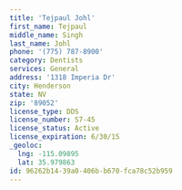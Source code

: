 ```yaml
---
title: 'Tejpaul Johl'
first_name: Tejpaul
middle_name: Singh
last_name: Johl
phone: '(775) 787-8900'
category: Dentists
services: General
address: '1318 Imperia Dr'
city: Henderson
state: NV
zip: '89052'
license_type: DDS
license_number: S7-45
license_status: Active
license_expiration: 6/30/15
_geoloc:
  lng: -115.09895
  lat: 35.979863
id: 96262b14-39a0-406b-b670-fca78c52b959
---
```

